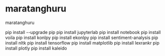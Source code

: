 # maratanghuru
maratanghuru

pip install --upgrade pip
pip install jupyterlab
pip install notebook
pip install voila
pip install konlpy
pip install ekonlpy
pip install sentiment-analysis
pip install nltk
pip install tensorflow
pip install matplotlib
pip install lexrankr
pip install plotly
pip install kaleido

